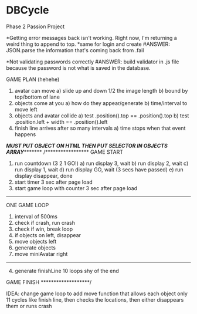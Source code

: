 # DBCycle
Phase 2 Passion Project

*Getting error messages back isn't working. Right now, I'm returning a weird thing to append to top.
*same for login and create
#ANSWER: JSON.parse the information that's coming back from .fail

*Not validating passwords correctly
#ANSWER: build validator in .js file because the password is not what is saved in the database.

GAME PLAN (hehehe)
1) avatar can move
  a) slide up and down 1/2 the image length
  b) bound by top/bottom of lane
2) objects come at you
  a) how do they appear/generate
  b) time/interval to move left
3) objects and avatar collide
  a) test .position().top == .position().top
  b) test .position.left + width == .position().left
4) finish line arrives after so many intervals
  a) time stops when that event happens

*******MUST PUT OBJECT ON HTML THEN PUT SELECTOR IN OBJECTS ARRAY**************
  /*****************
GAME START
1) run countdown (3 2 1 GO!)
  a) run display 3, wait
  b) run display 2, wait
  c) run display 1, wait
  d) run display GO, wait (3 secs have passed)
  e) run display disappear, done
2) start timer 3 sec after page load
3) start game loop with counter 3 sec after page load

  *************
  ONE GAME LOOP
  1) interval of 500ms
  2) check if crash, run crash
  3) check if win, break loop
  4) if objects on left, disappear
  5) move objects left
  6) generate objects
  7) move miniAvatar right
  *************

4) generate finishLine 10 loops shy of the end


GAME FINISH
*******************/



IDEA: change game loop to add move function that allows each object only 11 cycles like finish line, then checks the locations, then either disappears them or runs crash